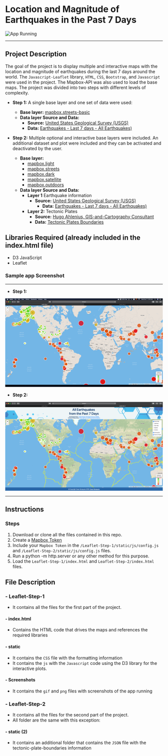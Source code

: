 # Location and Magnitude of Earthquakes in the Past 7 Days

![App Running](Screenshots/step-2.gif "App Running")

---

## Project Description

The goal of the project is to display multiple and interactive maps with the location and magnitude of earthquakes during the last 7 days around the world. The `Javascript-Leaflet` library, `HTML`, `CSS`, `Bootstrap`, and `Javascript` were used in the project. The Mapbox-API was also used to load the base maps. The project was divided into two steps with different levels of complexity.

- **Step 1:**
A single base layer and one set of data were used:
  - **Base layer:** [mapbox.streets-basic](https://docs.mapbox.com/api/maps/#raster-tiles)
  - **Data layer Source and Data:**
    - **Source:** [United States Geological Survey (USGS)](https://earthquake.usgs.gov/earthquakes/feed/v1.0/geojson.php)
    - **Data:** [Earthquakes - Last 7 days - All Earthquakes)](https://earthquake.usgs.gov/earthquakes/feed/v1.0/summary/all_week.geojson)

- **Step 2:**
Multiple optional and interactive base layers were included. An additional dataset and plot were included and they can be activated and deactivated by the user.
  - **Base layer:**
    - [mapbox.light](https://docs.mapbox.com/api/maps) 
    - [mapbox.streets](https://docs.mapbox.com/api/maps)
    - [mapbox.dark](https://docs.mapbox.com/api/maps)
    - [mapbox.satellite](https://docs.mapbox.com/api/maps)
    - [mapbox.outdoors](https://docs.mapbox.com/api/maps)
  - **Data layer Source and Data:**
    - **Layer 1** Earthquake information
      - **Source:** [United States Geological Survey (USGS)](https://earthquake.usgs.gov/earthquakes/feed/v1.0/geojson.php)
        - **Data:** [Earthquakes - Last 7 days - All Earthquakes)](https://earthquake.usgs.gov/earthquakes/feed/v1.0/summary/all_week.geojson)
    - **Layer 2:** Tectonic Plates
      - **Source:** [Hugo Ahlenius, GIS-and-Cartography Consultant](https://github.com/fraxen/tectonicplates)
      - **Data:** [Tectonic Plates Boundaries](https://raw.githubusercontent.com/fraxen/tectonicplates/master/GeoJSON/PB2002_boundaries.json)

## Libraries Required (already included in the index.html file)

- D3 JavaScript
- Leaflet

### Sample app Screenshot

---

- **Step 1:**

![Screenshot](Screenshots/step-1.png "Screenshot")

- **Step 2:**

![Screenshot](Screenshots/step-2.png "Screenshot")

---

## Instructions

### Steps

1. Download or clone all the files contained in this repo.
2. Create a [Mapbox Token](https://account.mapbox.com/auth/signup/)
3. Include your `Mapbox Token` in the `/Leaflet-Step-1/static/js/config.js` and `/Leaflet-Step-2/static/js/config.js` files.
4. Run a python -m http.server or any other method for this purpose.
5. Load the `Leaflet-Step-1/index.html` and `Leaflet-Step-2/index.html` files.

## File Description

### - Leaflet-Step-1

- It contains all the files for the first part of the project.

#### - index.html

- Contains the HTML code that drives the maps and references the required libraries

#### - static

- It contains the `CSS` file with the formatting information
- It contains the `js` with the `Javascript` code using the D3 library for the interactive plots.

#### - Screenshots

- It contains the `gif` and `png` files with screenshots of the app running

### - Leaflet-Step-2

- It contains all the files for the second part of the project.
- All folder are the same with this exception:

#### - static (2)

- It contains an additional folder that contains the `JSON` file with the tectonic-plate-boundaries information
